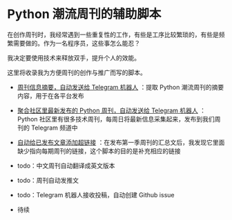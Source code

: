 # Python 潮流周刊的辅助脚本

在创作周刊时，我经常遇到一些重复性的工作，有些是工序比较繁琐的，有些是频繁需要做的。作为一名程序员，这些事怎么能忍？

我决定要使用技术来释放双手，提升个人的效能。

这里将收录我为方便周刊的创作与推广而写的脚本。

- [周刊信息摘要，自动发送给 Telegram 机器人](./weekly_summary.py) ：提取 Python 潮流周刊的摘要内容，用于在各平台发布

- [聚合社区里最新发布的 Python 周刊，自动发送给 Telegram 机器人](./weekly_collection.py) ：Python 社区里有很多技术周刊，每周日将最新信息采集起来，发布到我们周刊的 Telegram 频道中

- [自动给已发布文章添加超链接](./weekly_season_link.py) ：在发布第一季周刊的汇总文后，我发现它里面缺少指向每期周刊的链接，这个脚本的目的是补充相应的链接

- todo：中文周刊自动翻译成英文版本

- todo：周刊自动发推文

- todo：Telegram 机器人接收投稿，自动创建 Github issue

- 待续
